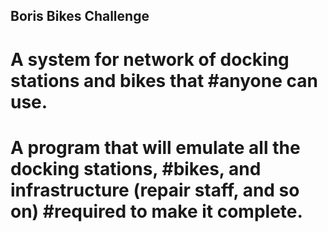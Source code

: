 ## Boris Bikes Challenge

# A system for network of docking stations and bikes that #anyone can use.
# A program that will emulate all the docking stations, #bikes, and infrastructure (repair staff, and so on) #required to make it complete.
